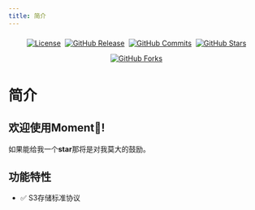 ```yaml
---
title: 简介
---
```

<p align="center" style="display: flex;flex-wrap: wrap;justify-content: center;align-items: center;">
  <a title="License" style="margin:4px" target="_blank" href="https://github.com/Robert-Stackflow/Moment/blob/main/LICENSE"><img alt="License" src="https://img.shields.io/github/license/Robert-Stackflow/Moment.svg?style=flat"></a>
  <br>
  <a title="GitHub Release" style="margin:4px" target="_blank" href="https://github.com/Robert-Stackflow/Moment/releases"><img alt="GitHub Release" src="https://img.shields.io/github/v/release/Robert-Stackflow/Moment?style=flat"></a>
  <a title="GitHub Commits" style="margin:4px" target="_blank" href="https://github.com/Robert-Stackflow/Moment/commits/main"><img alt="GitHub Commits" src="https://img.shields.io/github/commit-activity/y/Robert-Stackflow/Moment/master"></a>
  <br/><br/> 
  <a title="GitHub Stars" style="margin:4px" target="_blank" href="https://github.com/Robert-Stackflow/Moment/stargazers"><img alt="GitHub Stars" src="https://img.shields.io/github/stars/Robert-Stackflow/Moment.svg?label=Stars&style=social"></a>  
  <a title="GitHub Forks" style="margin:4px" target="_blank" href="https://github.com/Robert-Stackflow/Moment/network/members"><img alt="GitHub Forks" src="https://img.shields.io/github/forks/Robert-Stackflow/Moment.svg?label=Forks&style=social"></a>  
</p>

# 简介

## 欢迎使用Moment👏!

如果能给我一个**star**那将是对我莫大的鼓励。


## 功能特性

- ✅ S3存储标准协议
